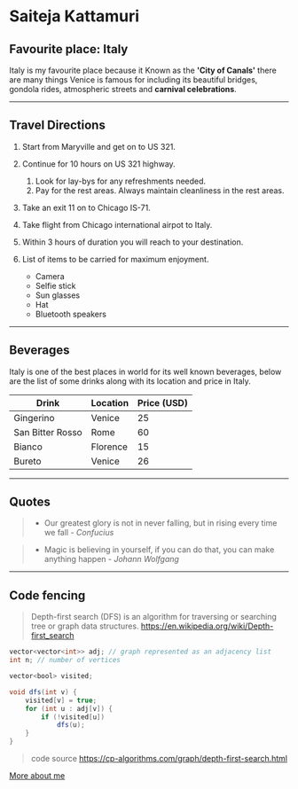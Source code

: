 # Saiteja Kattamuri

## Favourite place: Italy

Italy is my favourite place because it Known
as the **'City of Canals'** there are many things Venice is famous for including its beautiful bridges, gondola rides, atmospheric streets and **carnival celebrations**.

***

## Travel Directions

1. Start from Maryville and get on to US 321.
1. Continue for 10 hours on US 321 highway.
   1. Look for lay-bys for any refreshments needed.
   1. Pay for the rest areas. Always maintain cleanliness in the rest areas.
1. Take an exit 11 on to Chicago IS-71.
1. Take flight from Chicago international airpot to Italy.
1. Within 3 hours of duration you will reach to your destination.

1. List of items to be carried for maximum enjoyment.
   * Camera
   * Selfie stick
   * Sun glasses
   * Hat
   * Bluetooth speakers

***

## Beverages

Italy is one of the best places in world for its well known beverages, below are the list of some drinks along with its location and price in Italy.

|       Drink      | Location  | Price (USD) |
|     ---          |      ---  |     ---     |
|  Gingerino       |   Venice  |       25    |
|  San Bitter Rosso|    Rome   |       60    |
|  Bianco          |  Florence |       15    |
|  Bureto          |  Venice   |       26    |

***

## Quotes

>* Our greatest glory is not in never falling, but in rising every time we fall - *Confucius*
 <!--  -->
>* Magic is believing in yourself, if you can do that, you can make anything happen - *Johann Wolfgang*

***

## Code fencing

> Depth-first search (DFS) is an algorithm for traversing or searching tree or graph data structures. <https://en.wikipedia.org/wiki/Depth-first_search>

```java
vector<vector<int>> adj; // graph represented as an adjacency list
int n; // number of vertices

vector<bool> visited;

void dfs(int v) {
    visited[v] = true;
    for (int u : adj[v]) {
        if (!visited[u])
            dfs(u);
    }
}
```

> code source <https://cp-algorithms.com/graph/depth-first-search.html>

[More about me](AboutMe.md)
